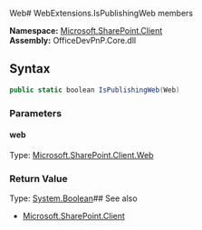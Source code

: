 Web# WebExtensions.IsPublishingWeb members
  

**Namespace:** [Microsoft.SharePoint.Client](Microsoft.SharePoint.Client.md)  
**Assembly:** OfficeDevPnP.Core.dll  
## Syntax
```C#
public static boolean IsPublishingWeb(Web)
```
### Parameters
#### web
Type: [Microsoft.SharePoint.Client.Web](Microsoft.SharePoint.Client.Web.md) 
#### 
### Return Value
Type: [System.Boolean](System.Boolean.md)## See also
- [Microsoft.SharePoint.Client](Microsoft.SharePoint.Client.md)
